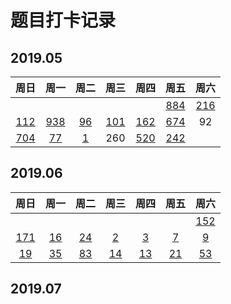# 题目打卡记录

## 2019.05

|周日|周一|周二|周三|周四|周五|周六|
|:-:|:-:|:-:|:-:|:-:|:-:|:-:|
||||||[884](https://mp.weixin.qq.com/s/VOXoMQg57gdUmwo4553Uag)|[216](https://mp.weixin.qq.com/s/XDpewlE0OUE1DYYE-XdoEg)|
[112](https://mp.weixin.qq.com/s/_NdAjbWlYDV7z7LvMpuyDA)|[938](https://mp.weixin.qq.com/s/ni6l_a1QMCi2sKuZDNoe4Q)|[96](https://mp.weixin.qq.com/s/DEdiaun-RVwRj-9zx9brjw)|[101](https://mp.weixin.qq.com/s/9xiQ8KmTLk_gxf7lsie9dA)|[162](https://mp.weixin.qq.com/s/5HQ5zVPYdUAE4eVJBFKIoQ)|[674](https://mp.weixin.qq.com/s/jSUM4rmYXatKfrjACEdwvw)|92|
|[704](https://mp.weixin.qq.com/s/mnfLuH1nU8ghShgOhw-KBg)|[77](https://mp.weixin.qq.com/s/VOV5wMsfrLW21ZkqXSfeeA)|[1](https://mp.weixin.qq.com/s/jC4BsJ5r6QixdnwTIchTQw)|260|[520](https://mp.weixin.qq.com/s/YJTFk4xEOM9cDM-GQq_EIQ)|[242](https://mp.weixin.qq.com/s/nvxS4p3lXvAL21dDbJo8QA)||


## 2019.06

|周日|周一|周二|周三|周四|周五|周六|
|:-:|:-:|:-:|:-:|:-:|:-:|:-:|
|||||||[152](https://mp.weixin.qq.com/s/FvA_wcLq4JU70nXK6lrFHA)|
|[171](https://mp.weixin.qq.com/s/jC4BsJ5r6QixdnwTIchTQw)|[16](https://mp.weixin.qq.com/s/IBEJdeU6G-sBSMuv02LrHg)|[24](https://mp.weixin.qq.com/s/_bjKxIrmtwU0IPtyWtKd_g)|[2](https://mp.weixin.qq.com/s/8cMt_Yaeu6AT5jk3DhdhqA)|[3](https://mp.weixin.qq.com/s/O-2CdSJTFWodVZzGYAjGrA)|[7](https://mp.weixin.qq.com/s/wwn4KOz_VBA1l2q6CHPdtA)|[9](https://mp.weixin.qq.com/s/hoBYW2m7oQ2h0UfwVjT5Hw)|
|[19](https://mp.weixin.qq.com/s/qsElRxU6qJML9KQ3nWw9Yg)|[35](https://mp.weixin.qq.com/s/UnuRk-TT133I2OMxuD1hNg)|[83](https://mp.weixin.qq.com/s/7UxM724dL7vEJFXeIT9b2w)|[14](https://mp.weixin.qq.com/s/zq2I1cx_VWrYmlI9wPsDHg)|[13](https://mp.weixin.qq.com/s/DiFy1kwEtI6hmnLnRF9bNg)|[21](https://mp.weixin.qq.com/s/5tOZRIAJZIMHnh06CemWyQ)|[53](https://mp.weixin.qq.com/s/rhnpS2vdv6P8D_JND_cLLQ)|

## 2019.07



